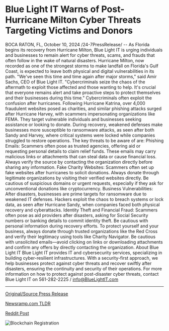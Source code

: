 # Blue Light IT Warns of Post-Hurricane Milton Cyber Threats Targeting Victims and Donors

BOCA RATON, FL, October 10, 2024 /24-7PressRelease/ -- As Florida begins its recovery from Hurricane Milton, Blue Light IT is urging individuals and businesses to remain alert for cyber threats, scams, and frauds that often follow in the wake of natural disasters. Hurricane Milton, now recorded as one of the strongest storms to make landfall on Florida's Gulf Coast, is expected to leave both physical and digital vulnerabilities in its path.  "We've seen this time and time again after major storms," said Amir Sachs, CEO of Blue Light IT. "Cybercriminals seize the chaos of the aftermath to exploit those affected and those wanting to help. It's crucial that everyone remains alert and take proactive steps to protect themselves and their businesses during this time."  Cybercriminals often exploit the confusion after hurricanes. Following Hurricane Katrina, over 4,000 fraudulent websites posed as charities, and similar phishing attacks surged after Hurricane Harvey, with scammers impersonating organizations like FEMA. They target vulnerable individuals and businesses seeking assistance or looking to donate. During recovery, weakened defenses make businesses more susceptible to ransomware attacks, as seen after both Sandy and Harvey, where critical systems were locked while companies struggled to restore operations.  The key threats to be aware of are: Phishing Emails: Scammers often pose as trusted agencies, offering aid or requesting personal details to claim relief funds. These emails may carry malicious links or attachments that can steal data or cause financial loss. Always verify the source by contacting the organization directly before sharing any information.  Fake Charity Websites: Scammers often set up fake websites after hurricanes to solicit donations. Always donate through legitimate organizations by visiting their verified websites directly. Be cautious of suspicious domains or urgent requests, especially if they ask for unconventional donations like cryptocurrency.  Business Vulnerabilities: After disasters, businesses are prime targets for ransomware due to weakened IT defenses. Hackers exploit the chaos to breach systems or lock data, as seen after Hurricane Sandy, when companies faced both physical recovery and cyberattacks.  Identity Theft and Financial Fraud: Scammers often pose as aid providers after disasters, asking for Social Security numbers or banking details to commit identity theft. Be cautious with personal information during recovery efforts.  To protect yourself and your business, always donate through trusted organizations like the Red Cross and verify their legitimacy using tools like Charity Navigator. Be cautious with unsolicited emails—avoid clicking on links or downloading attachments and confirm any offers by directly contacting the organization.  About Blue Light IT  Blue Light IT provides IT and cybersecurity services, specializing in building cyber-resilient infrastructures. With a security-first approach, we help businesses protect against cyber threats and recover swiftly after disasters, ensuring the continuity and security of their operations.  For more information on how to protect against post-disaster cyber threats, contact Blue Light IT on 561-282-2225 / info@BlueLightIT.com 

---

[Original/Source Press Release](https://www.24-7pressrelease.com/press-release/515125/blue-light-it-warns-of-post-hurricane-milton-cyber-threats-targeting-victims-and-donors)
                    

[Newsramp.com TLDR](None) 



[Reddit Post](https://www.reddit.com/r/Energy_Climate_News/comments/1g0d6sz/blue_light_it_urges_vigilance_against/) 



![Blockchain Registration](https://cdn.newsramp.app/24-7PressRelease/qrcode/2410/10/beanPhKR.webp)